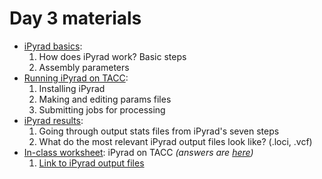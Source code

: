 # Day 3 materials

* [iPyrad basics](https://github.com/eachambers/UNAMtraining/blob/main/Day3/3.1_iPyrad_tutorial.pdf):
  1. How does iPyrad work? Basic steps
  2. Assembly parameters
* [Running iPyrad on TACC](https://github.com/eachambers/UNAMtraining/blob/main/Day3/3.2_iPyrad_howto.pdf):
  1. Installing iPyrad
  2. Making and editing params files
  3. Submitting jobs for processing
* [iPyrad results](https://github.com/eachambers/UNAMtraining/blob/main/Day3/3.3_iPyrad_results.pdf):
  1. Going through output stats files from iPyrad's seven steps
  2. What do the most relevant iPyrad output files look like? (.loci, .vcf)
* [In-class worksheet](https://github.com/eachambers/UNAMtraining/blob/main/Day3/3t_iPyrad_tutorial.docx): iPyrad on TACC *(answers are [here](https://github.com/eachambers/UNAMtraining/blob/main/Day3/3t_iPyrad_tutorial_ANSWERS.pdf))*
  1. [Link to iPyrad output files](https://utexas.box.com/s/t8mzcysfy4enxjrq93qibg5ip6saw5fp)
